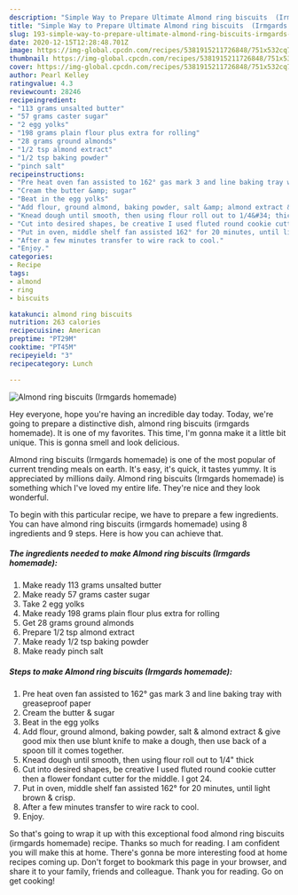```yaml
---
description: "Simple Way to Prepare Ultimate Almond ring biscuits  (Irmgards homemade)"
title: "Simple Way to Prepare Ultimate Almond ring biscuits  (Irmgards homemade)"
slug: 193-simple-way-to-prepare-ultimate-almond-ring-biscuits-irmgards-homemade
date: 2020-12-15T12:28:48.701Z
image: https://img-global.cpcdn.com/recipes/5381915211726848/751x532cq70/almond-ring-biscuits-irmgards-homemade-recipe-main-photo.jpg
thumbnail: https://img-global.cpcdn.com/recipes/5381915211726848/751x532cq70/almond-ring-biscuits-irmgards-homemade-recipe-main-photo.jpg
cover: https://img-global.cpcdn.com/recipes/5381915211726848/751x532cq70/almond-ring-biscuits-irmgards-homemade-recipe-main-photo.jpg
author: Pearl Kelley
ratingvalue: 4.3
reviewcount: 28246
recipeingredient:
- "113 grams unsalted butter"
- "57 grams caster sugar"
- "2 egg yolks"
- "198 grams plain flour plus extra for rolling"
- "28 grams ground almonds"
- "1/2 tsp almond extract"
- "1/2 tsp baking powder"
- "pinch salt"
recipeinstructions:
- "Pre heat oven fan assisted to 162° gas mark 3 and line baking tray with greaseproof paper"
- "Cream the butter &amp; sugar"
- "Beat in the egg yolks"
- "Add flour, ground almond, baking powder, salt &amp; almond extract &amp; give good mix then use blunt knife to make a dough, then use back of a spoon till it comes together."
- "Knead dough until smooth, then using flour roll out to 1/4&#34; thick"
- "Cut into desired shapes, be creative I used fluted round cookie cutter then a  flower fondant cutter  for the middle. I got 24."
- "Put in oven, middle shelf fan assisted 162° for 20 minutes, until light  brown &amp; crisp."
- "After a few minutes transfer to wire rack to cool."
- "Enjoy."
categories:
- Recipe
tags:
- almond
- ring
- biscuits

katakunci: almond ring biscuits 
nutrition: 263 calories
recipecuisine: American
preptime: "PT29M"
cooktime: "PT45M"
recipeyield: "3"
recipecategory: Lunch

---
```



![Almond ring biscuits  (Irmgards homemade)](https://img-global.cpcdn.com/recipes/5381915211726848/751x532cq70/almond-ring-biscuits-irmgards-homemade-recipe-main-photo.jpg)

Hey everyone, hope you're having an incredible day today. Today, we're going to prepare a distinctive dish, almond ring biscuits  (irmgards homemade). It is one of my favorites. This time, I'm gonna make it a little bit unique. This is gonna smell and look delicious.



Almond ring biscuits  (Irmgards homemade) is one of the most popular of current trending meals on earth. It's easy, it's quick, it tastes yummy. It is appreciated by millions daily. Almond ring biscuits  (Irmgards homemade) is something which I've loved my entire life. They're nice and they look wonderful.


To begin with this particular recipe, we have to prepare a few ingredients. You can have almond ring biscuits  (irmgards homemade) using 8 ingredients and 9 steps. Here is how you can achieve that.

<!--inarticleads1-->

##### The ingredients needed to make Almond ring biscuits  (Irmgards homemade):

1. Make ready 113 grams unsalted butter
1. Make ready 57 grams caster sugar
1. Take 2 egg yolks
1. Make ready 198 grams plain flour plus extra for rolling
1. Get 28 grams ground almonds
1. Prepare 1/2 tsp almond extract
1. Make ready 1/2 tsp baking powder
1. Make ready pinch salt




<!--inarticleads2-->

##### Steps to make Almond ring biscuits  (Irmgards homemade):

1. Pre heat oven fan assisted to 162° gas mark 3 and line baking tray with greaseproof paper
1. Cream the butter &amp; sugar
1. Beat in the egg yolks
1. Add flour, ground almond, baking powder, salt &amp; almond extract &amp; give good mix then use blunt knife to make a dough, then use back of a spoon till it comes together.
1. Knead dough until smooth, then using flour roll out to 1/4&#34; thick
1. Cut into desired shapes, be creative I used fluted round cookie cutter then a  flower fondant cutter  for the middle. I got 24.
1. Put in oven, middle shelf fan assisted 162° for 20 minutes, until light  brown &amp; crisp.
1. After a few minutes transfer to wire rack to cool.
1. Enjoy.




So that's going to wrap it up with this exceptional food almond ring biscuits  (irmgards homemade) recipe. Thanks so much for reading. I am confident you will make this at home. There's gonna be more interesting food at home recipes coming up. Don't forget to bookmark this page in your browser, and share it to your family, friends and colleague. Thank you for reading. Go on get cooking!

